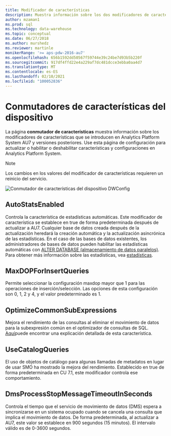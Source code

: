 ```yaml
---
title: Modificador de características
description: Muestra información sobre los dos modificadores de características que se introdujeron en Analytics Platform System AU7.
author: mzaman1
ms.prod: sql
ms.technology: data-warehouse
ms.topic: conceptual
ms.date: 06/27/2018
ms.author: murshedz
ms.reviewer: martinle
monikerRange: '>= aps-pdw-2016-au7'
ms.openlocfilehash: 656b1592dd50567f59744e39c24be7d93b5b220f
ms.sourcegitcommit: 917df4ffd22e4a229af7dc481dcce3ebba0aa4d7
ms.translationtype: MT
ms.contentlocale: es-ES
ms.lasthandoff: 02/10/2021
ms.locfileid: "100052836"
---
```

# <a name="appliance-feature-switches"></a>Conmutadores de características del dispositivo

La página **conmutador de características** muestra información sobre los modificadores de características que se introducen en Analytics Platform System AU7 y versiones posteriores. Use esta página de configuración para actualizar o habilitar o deshabilitar características y configuraciones en Analytics Platform System.

> [!NOTE]
> Los cambios en los valores del modificador de características requieren un reinicio del servicio.

![Conmutador de características del dispositivo DWConfig](media/feature-switch/SQL_Server_PDW_DWConfig_feature_switch.png "Conmutador de características del dispositivo DWConfig")

## <a name="autostatsenabled"></a>AutoStatsEnabled

Controla la característica de estadísticas automáticas. Este modificador de característica se establece en true de forma predeterminada después de actualizar a AU7. Cualquier base de datos creada después de la actualización heredará la creación automática y la actualización asincrónica de las estadísticas. En el caso de las bases de datos existentes, los administradores de bases de datos pueden habilitar las estadísticas automáticas con [ALTER DATABASE (almacenamiento de datos paralelos)](../t-sql/statements/alter-database-transact-sql.md?tabs=sqlpdw). Para obtener más información sobre las estadísticas, vea [estadísticas](../relational-databases/statistics/statistics.md).

## <a name="maxdopforinsertqueries"></a>MaxDOPForInsertQueries

Permite seleccionar la configuración maxdop mayor que 1 para las operaciones de inserción/selección. Las opciones de esta configuración son 0, 1, 2 y 4, y el valor predeterminado es 1.

## <a name="optimizecommonsubexpressions"></a>OptimizeCommonSubExpressions

Mejora el rendimiento de las consultas al eliminar el movimiento de datos para la subexpresión común en el optimizador de consultas de SQL. [Aquí](common-sub-expression-elimination.md)puede encontrar una explicación detallada de esta característica.

## <a name="usecatalogqueries"></a>UseCatalogQueries

El uso de objetos de catálogo para algunas llamadas de metadatos en lugar de usar SMO ha mostrado la mejora del rendimiento. Establecido en true de forma predeterminada en CU 7.1, este modificador controla ese comportamiento.

## <a name="dmsprocessstopmessagetimeoutinseconds"></a>DmsProcessStopMessageTimeoutInSeconds

Controla el tiempo que el servicio de movimiento de datos (DMS) espera a sincronizarse en un sistema ocupado cuando se cancela una consulta que implica el movimiento de datos. De forma predeterminada, al actualizar a AU7, este valor se establece en 900 segundos (15 minutos). El intervalo válido es de 0-3600 segundos.
